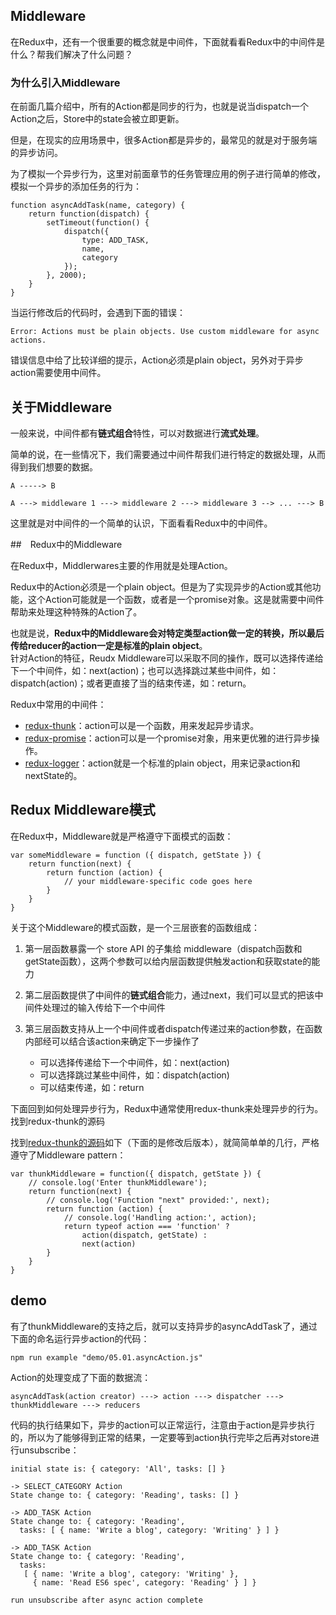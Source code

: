﻿## Middleware

在Redux中，还有一个很重要的概念就是中间件，下面就看看Redux中的中间件是什么？帮我们解决了什么问题？


### 为什么引入Middleware

在前面几篇介绍中，所有的Action都是同步的行为，也就是说当dispatch一个Action之后，Store中的state会被立即更新。

但是，在现实的应用场景中，很多Action都是异步的，最常见的就是对于服务端的异步访问。

为了模拟一个异步行为，这里对前面章节的任务管理应用的例子进行简单的修改，模拟一个异步的添加任务的行为：

    function asyncAddTask(name, category) {
        return function(dispatch) {
            setTimeout(function() {
                dispatch({
                    type: ADD_TASK,
                    name,
                    category
                });
            }, 2000);
        }
    }
    
当运行修改后的代码时，会遇到下面的错误：

    Error: Actions must be plain objects. Use custom middleware for async actions.    
    
错误信息中给了比较详细的提示，Action必须是plain object，另外对于异步action需要使用中间件。


## 关于Middleware

一般来说，中间件都有**链式组合**特性，可以对数据进行**流式处理**。

简单的说，在一些情况下，我们需要通过中间件帮我们进行特定的数据处理，从而得到我们想要的数据。

    A -----> B
    
    A ---> middleware 1 ---> middleware 2 ---> middleware 3 --> ... ---> B
    
这里就是对中间件的一个简单的认识，下面看看Redux中的中间件。
    
    
##　Redux中的Middleware

在Redux中，Middlerwares主要的作用就是处理Action。

Redux中的Action必须是一个plain object。但是为了实现异步的Action或其他功能，这个Action可能就是一个函数，或者是一个promise对象。这是就需要中间件帮助来处理这种特殊的Action了。

也就是说，**Redux中的Middleware会对特定类型action做一定的转换，所以最后传给reducer的action一定是标准的plain object**。     
针对Action的特征，Reudx Middleware可以采取不同的操作，既可以选择传递给下一个中间件，如：next(action)；也可以选择跳过某些中间件，如：dispatch(action)；或者更直接了当的结束传递，如：return。


Redux中常用的中间件：

- [redux-thunk](https://github.com/gaearon/redux-thunk)：action可以是一个函数，用来发起异步请求。
- [redux-promise](https://github.com/acdlite/redux-promise)：action可以是一个promise对象，用来更优雅的进行异步操作。
- [redux-logger](https://github.com/fcomb/redux-logger)：action就是一个标准的plain object，用来记录action和nextState的。  



## Redux Middleware模式

在Redux中，Middleware就是严格遵守下面模式的函数：

    var someMiddleware = function ({ dispatch, getState }) {
        return function(next) {
            return function (action) {
                // your middleware-specific code goes here
            }
        }
    }
    
    
关于这个Middleware的模式函数，是一个三层嵌套的函数组成：

1. 第一层函数暴露一个 store API 的子集给 middleware（dispatch函数和getState函数），这两个参数可以给内层函数提供触发action和获取state的能力
2. 第二层函数提供了中间件的**链式组合**能力，通过next，我们可以显式的把该中间件处理过的输入传给下一个中间件
3. 第三层函数支持从上一个中间件或者dispatch传递过来的action参数，在函数内部经可以结合该action来确定下一步操作了    

    - 可以选择传递给下一个中间件，如：next(action)
    - 可以选择跳过某些中间件，如：dispatch(action)
    - 可以结束传递，如：return

        
下面回到如何处理异步行为，Redux中通常使用redux-thunk来处理异步的行为。找到redux-thunk的源码

找到[redux-thunk的源码](https://github.com/gaearon/redux-thunk)如下（下面的是修改后版本），就简简单单的几行，严格遵守了Middleware pattern：
       
    var thunkMiddleware = function({ dispatch, getState }) {
        // console.log('Enter thunkMiddleware');
        return function(next) {
            // console.log('Function "next" provided:', next);
            return function (action) {
                // console.log('Handling action:', action);
                return typeof action === 'function' ?
                    action(dispatch, getState) :
                    next(action)
            }
        }
    }    

    
## demo

有了thunkMiddleware的支持之后，就可以支持异步的asyncAddTask了，通过下面的命名运行异步action的代码：

    npm run example "demo/05.01.asyncAction.js"
    
Action的处理变成了下面的数据流：

    asyncAddTask(action creator) ---> action ---> dispatcher ---> thunkMiddleware ---> reducers    
    
代码的执行结果如下，异步的action可以正常运行，注意由于action是异步执行的，所以为了能够得到正常的结果，一定要等到action执行完毕之后再对store进行unsubscribe：

    initial state is: { category: 'All', tasks: [] }
    
    -> SELECT_CATEGORY Action
    State change to: { category: 'Reading', tasks: [] }
    
    -> ADD_TASK Action
    State change to: { category: 'Reading',
      tasks: [ { name: 'Write a blog', category: 'Writing' } ] }
    
    -> ADD_TASK Action
    State change to: { category: 'Reading',
      tasks:
       [ { name: 'Write a blog', category: 'Writing' },
         { name: 'Read ES6 spec', category: 'Reading' } ] }
    
    run unsubscribe after async action complete    

